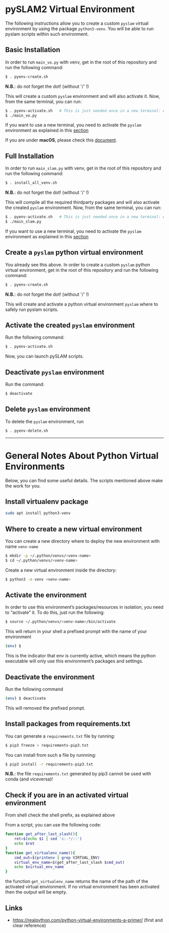 # pySLAM2 Virtual Environment 

The following instructions allow you to create a custom `pyslam` virtual environment by using the package `python3-venv`. You will be able to run pyslam scripts within such environment. 

## Basic Installation 

In order to run `main_vo.py` with venv, get in the root of this repository and run the following command:
```bash
$ . pyenv-create.sh 
```
**N.B.**: do not forget the dot! (without '/' !)

This will create a custom `pyslam` environment and will also activate it. Now, from the same terminal, you can run: 
```bash
$ . pyenv-activate.sh   # This is just needed once in a new terminal: Activate pyslam python virtual environment
$ ./main_vo.py
```
If you want to use a new terminal, you need to activate the `pyslam` environment as explained in this [section](#activate-the-created-pyslam-environment)
 
If you are under **macOS**, please check this [document](./MAC.md).

## Full Installation 

In order to run `main_slam.py` with venv, get in the root of this repository and run the following command:
```bash
$ . install_all_venv.sh  
```
**N.B.**: do not forget the dot! (without '/' !)

This will compile all the required thirdparty packages and will also activate the created `pyslam` environment. Now, from the same terminal, you can run: 
```bash
$ . pyenv-activate.sh   # This is just needed once in a new terminal: Activate pyslam python virtual environment
$ ./main_slam.py
```
If you want to use a new terminal, you need to activate the `pyslam` environment as explained in this [section](#activate-the-created-pyslam-environment)


## Create a `pyslam` python virtual environment 

You already see this above. In order to create a custom `pyslam` python virtual environment, get in the root of this repository and run the following command: 
```bash
$ . pyenv-create.sh 
```
**N.B.**: do not forget the dot! (without '/' !)

This will create and activate a python virtual environment `pyslam` where to safely run pyslam scripts. 

## Activate the created `pyslam` environment 

Run the following command: 
```bash
$ . pyenv-activate.sh 
```
Now, you can launch pySLAM scripts. 

## Deactivate `pyslam` environment 

Run the command: 
```bash
$ deactivate 
```

## Delete `pyslam` environment 

To delete the `pyslam` environment, run
```bash
$ . pyenv-delete.sh 
```


--- 
# General Notes About Python Virtual Environments 

Below, you can find some useful details. The scripts mentioned above make the work for you. 

## Install virtualenv package 

```bash
sudo apt install python3-venv
```

## Where to create a new virtual environment 

You can create a new directory where to deploy the new environment with name `venv-name`
```bash
$ mkdir -p ~/.python/venvs/<venv-name> 
$ cd ~/.python/venvs/<venv-name>
```
Create a new virtual environment inside the directory:
```bash
$ python3 -m venv <venv-name>
```

## Activate the environment 

In order to use this environment’s packages/resources in isolation, you need to “activate” it. To do this, just run the following:

```bash
$ source ~/.python/venvs/<venv-name>/bin/activate
```
This will return in your shell a prefixed prompt with the name of your environment
```bash
(env) $
```
This is the indicator that env is currently active, which means the python executable will only use this environment’s packages and settings.


## Deactivate the environment 

Run the following command 
```bash
(env) $ deactivate
```
This will removed the prefixed prompt. 

## Install packages from requirements.txt 

You can generate a `requirements.txt` file by running: 
```bash
$ pip3 freeze > requirements-pip3.txt 
``` 
You can install from such a file by runnning: 
```bash
$ pip3 install -r requirements-pip3.txt
```

**N.B.**: the file `requirements.txt` generated by pip3 cannot be used with conda (and viceversa)! 

## Check if you are in an activated virtual environment 

From shell check the shell prefix, as explained above 

From a script, you can use the following code:
```bash
function get_after_last_slash(){
    ret=$(echo $1 | sed 's:.*/::')
    echo $ret 
}
function get_virtualenv_name(){
    cmd_out=$(printenv | grep VIRTUAL_ENV)
    virtual_env_name=$(get_after_last_slash $cmd_out)
    echo $virtual_env_name
}
```
the function `get_virtualenv_name` returns the name of the path of the activated virtual environment. 
If no virtual environment has been activated then the output will be empty.  



## Links 

* https://realpython.com/python-virtual-environments-a-primer/  (first and clear reference)
